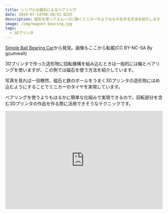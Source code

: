 ```yaml
---
title: シンプルな磁石によるベアリング
date: 2019-07-14T08:28:51.822Z
description: 磁石を使ってスムーズに動くミニカーのようなものを作る方法を紹介します
image: /img/magnet-bearing.jpg
tags:
  - 3Dプリンタ
---
```

[Simple Ball Bearing Car](https://www.instructables.com/id/Simple-Ball-Bearing-Car/)から発見。画像もここから転載(CC BY-NC-SA By gzumwalt)

3Dプリンタで作った造形物に回転機構を組み込むときは一般的には軸とベアリングを使いますが、この例では磁石を使う方法を紹介しています。

写真を見れば一目瞭然、磁石と鉄のボールをうまく3Dプリンタの造形物にはめ込むようにすることでミニカーのタイヤを実現しています。

ベアリングを使うよりもはるかに簡単な仕組みで実現できるので、回転部分を含む3Dプリンタの作品を作る際に活用できそうなテクニックです。

<iframe width="100%" height="315" src="https://www.youtube.com/embed/GLzZMUE9Gac" frameborder="0" allow="accelerometer; autoplay; encrypted-media; gyroscope; picture-in-picture" allowfullscreen></iframe>
